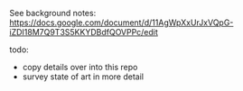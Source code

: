 See background notes:
https://docs.google.com/document/d/11AgWpXxUrJxVQpG-iZDI18M7Q9T3S5KKYDBdfQOVPPc/edit

todo:
* copy details over into this repo
* survey state of art in more detail
